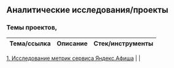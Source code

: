## Аналитические исследования/проекты

### Темы проектов, 

Тема/ссылка| Описание | Стек/инструменты
--- | --- | ---

[1. Исследование метрик сервиса Яндекс.Афиша](https://github.com/BogData/Data_analytics/tree/main/analysis_service_metrics_y_afisha) |   |   
